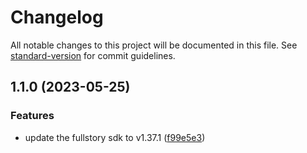 # Changelog

All notable changes to this project will be documented in this file. See [standard-version](https://github.com/conventional-changelog/standard-version) for commit guidelines.

## 1.1.0 (2023-05-25)


### Features

* update the fullstory sdk to v1.37.1 ([f99e5e3](https://github.com/rudderlabs/rudder-integration-fullstory-android/commit/f99e5e3600b5e9b823b3407eba386c90e08aa6ea))
